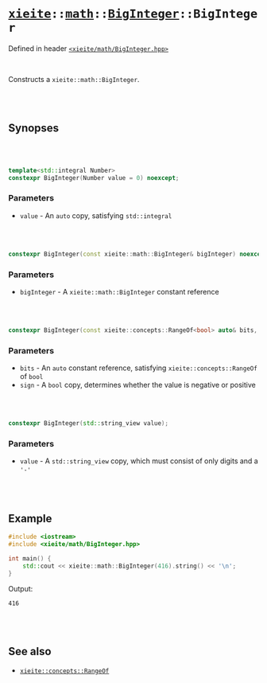 # [`xieite`](../../../README.md)`::`[`math`](../../../docs/math.md)`::`[`BigInteger`](../../../docs/math/BigInteger.md)`::BigInteger`
Defined in header [`<xieite/math/BigInteger.hpp>`](../../../include/xieite/math/BigInteger.hpp)

<br/>

Constructs a `xieite::math::BigInteger`.

<br/><br/>

## Synopses

<br/><br/>

```cpp
template<std::integral Number>
constexpr BigInteger(Number value = 0) noexcept;
```
### Parameters
- `value` - An `auto` copy, satisfying `std::integral`

<br/><br/>

```cpp
constexpr BigInteger(const xieite::math::BigInteger& bigInteger) noexcept;
```
### Parameters
- `bigInteger` - A `xieite::math::BigInteger` constant reference

<br/><br/>

```cpp
constexpr BigInteger(const xieite::concepts::RangeOf<bool> auto& bits, bool sign = false) noexcept;
```
### Parameters
- `bits` - An `auto` constant reference, satisfying `xieite::concepts::RangeOf` of `bool`
- `sign` - A `bool` copy, determines whether the value is negative or positive

<br/><br/>

```cpp
constexpr BigInteger(std::string_view value);
```
### Parameters
- `value` - A `std::string_view` copy, which must consist of only digits and a `'-'`

<br/><br/>

## Example
```cpp
#include <iostream>
#include <xieite/math/BigInteger.hpp>

int main() {
	std::cout << xieite::math::BigInteger(416).string() << '\n';
}
```
Output:
```
416
```

<br/><br/>

## See also
- [`xieite::concepts::RangeOf`](../../../docs/concepts/RangeOf.md)

